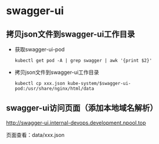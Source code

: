 # swagger-ui

## 拷贝json文件到swagger-ui工作目录
* 获取swagger-ui-pod

  `kubectl get pod -A | grep swagger | awk '{print $2}'`

* 拷贝json文件到swagger-ui工作目录

  `kubectl cp xxx.json kube-system/$swagger-ui-pod:/usr/share/nginx/html/data`

## swagger-ui访问页面（添加本地域名解析）
http://swagger-ui.internal-devops.development.npool.top

页面查看：data/xxx.json
